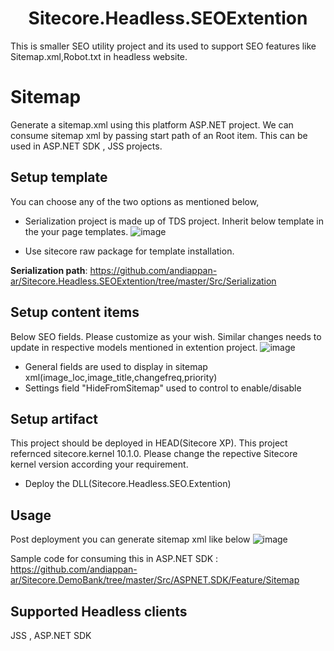 <h1 align="center">Sitecore.Headless.SEOExtention</h1>
This is smaller SEO utility project and its used to support SEO features like Sitemap.xml,Robot.txt in headless website.

# Sitemap
Generate a sitemap.xml using this platform ASP.NET project.  We can consume sitemap xml by passing start path of an Root item.
This can be used in ASP.NET SDK , JSS projects.

## Setup template
You can choose any of the two options as mentioned below,

* Serialization project is made up of TDS project. Inherit below template in the your page templates.
![image](https://user-images.githubusercontent.com/11770345/159174232-a92df354-5112-4236-95e0-722505453cdc.png)

* Use sitecore raw package for template installation.

**Serialization path**: https://github.com/andiappan-ar/Sitecore.Headless.SEOExtention/tree/master/Src/Serialization

## Setup content items
Below SEO fields. Please customize as your wish. Similar changes needs to update in respective models mentioned in extention project.
![image](https://user-images.githubusercontent.com/11770345/159174359-8b1de1ee-65f3-4bf4-8d06-921cd4afce6e.png)

* General fields are used to display in sitemap xml(image_loc,image_title,changefreq,priority)
* Settings field "HideFromSitemap" used to control to enable/disable

## Setup artifact
This project should be deployed in HEAD(Sitecore XP). This project refernced sitecore.kernel 10.1.0. Please change the repective Sitecore kernel version according your requirement.
* Deploy the DLL(Sitecore.Headless.SEO.Extention)


## Usage
Post deployment you can generate sitemap xml like below
![image](https://user-images.githubusercontent.com/11770345/159166962-726fb009-1d55-48fa-af45-169e9fc4e81b.png)

Sample code for consuming this in ASP.NET SDK : https://github.com/andiappan-ar/Sitecore.DemoBank/tree/master/Src/ASPNET.SDK/Feature/Sitemap

## Supported Headless clients
JSS , ASP.NET SDK
